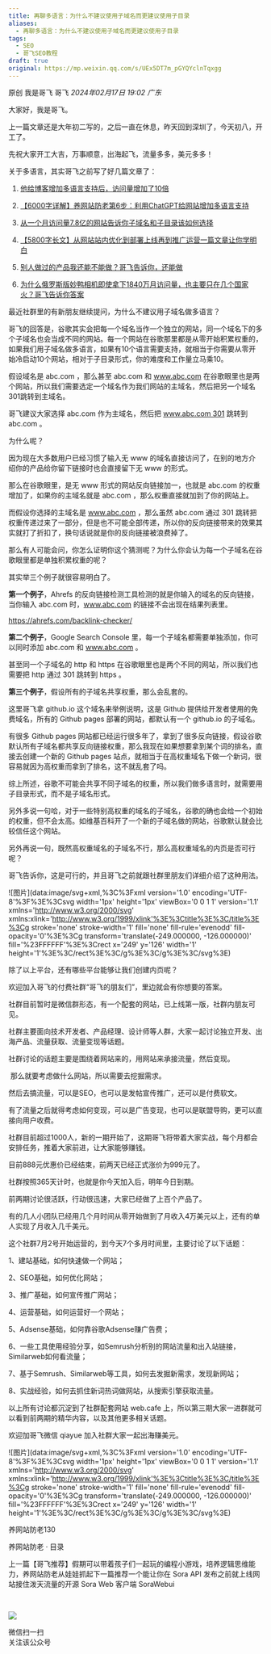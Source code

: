 ```yaml
---
title: 再聊多语言：为什么不建议使用子域名而更建议使用子目录
aliases:
  - 再聊多语言：为什么不建议使用子域名而更建议使用子目录
tags:
  - SEO
  - 哥飞SEO教程
draft: true
original: https://mp.weixin.qq.com/s/UEx5DT7m_pGYQYclnTqxgg
---
```


原创 我是哥飞 哥飞 _2024年02月17日 19:02_ _广东_

大家好，我是哥飞。  

上一篇文章还是大年初二写的，之后一直在休息，昨天回到深圳了，今天初八，开工了。  

先祝大家开工大吉，万事顺意，出海起飞，流量多多，美元多多！  

关于多语言，其实哥飞之前写了好几篇文章了：  

1. [他给博客增加多语言支持后，访问量增加了10倍](http://mp.weixin.qq.com/s?__biz=MjM5OTIzMzYyMA==&mid=2650080629&idx=1&sn=7cb843cbd5e1c673d1e10583465b1edd&chksm=bf3f344e8848bd58e467bd56210a13e0024218491b654b92d556dce2956ce8181d2efa77da4b&scene=21#wechat_redirect)  
    
2. [【6000字详解】养网站防老第6步：利用ChatGPT给网站增加多语言支持](http://mp.weixin.qq.com/s?__biz=MjM5OTIzMzYyMA==&mid=2650080755&idx=1&sn=27c8b30bcbf77d6e9aeea6469ca3c118&chksm=bf3f34c88848bddeedc07dc6529718c8a05b2befb5432b6907bd4a3bbbd44f451c9bcf4c32d5&scene=21#wechat_redirect)  
    
3. [从一个月访问量7.8亿的网站告诉你子域名和子目录该如何选择](http://mp.weixin.qq.com/s?__biz=MjM5OTIzMzYyMA==&mid=2650080225&idx=1&sn=15d079557ecf072df36e6b078085d384&chksm=bf3f32da8848bbcc930c56986384a5e2ae0adf2e99bcebc5974efcd51c07d08fe609a5028a55&scene=21#wechat_redirect)  
    
4. [【5800字长文】从网站站内优化到部署上线再到推广运营一篇文章让你学明白](http://mp.weixin.qq.com/s?__biz=MjM5OTIzMzYyMA==&mid=2650080101&idx=1&sn=477191907e388aff6df3f16c915056d8&chksm=bf3f325e8848bb48e682193cc0bef2c42e25900fb2ca02987b5a854892bb3cb88c540e9492b6&scene=21#wechat_redirect)
    
5. [别人做过的产品我还能不能做？哥飞告诉你，还能做](http://mp.weixin.qq.com/s?__biz=MjM5OTIzMzYyMA==&mid=2650080128&idx=1&sn=1e3008e113c5e1a537057f361a0aa017&chksm=bf3f32bb8848bbad590c3a20757db7330f3136bf825d64a2a7cd915b8503a8a681b24c02200c&scene=21#wechat_redirect)
    
6. [为什么俄罗斯版妙鸭相机即使拿下1840万月访问量，也主要只在几个国家火？哥飞告诉你答案](http://mp.weixin.qq.com/s?__biz=MjM5OTIzMzYyMA==&mid=2650080214&idx=1&sn=6bec8257bc6b77b8fdc3a33272bc0cc1&chksm=bf3f32ed8848bbfb1303701b2f64b2b20667812727d3367f2edb7707c257f0596815f9662e90&scene=21#wechat_redirect)  
    

  

最近社群里的有新朋友继续提问，为什么不建议用子域名做多语言？

哥飞的回答是，谷歌其实会把每一个域名当作一个独立的网站，同一个域名下的多个子域名也会当成不同的网站。每一个网站在谷歌那里都是从零开始积累权重的，如果我们用子域名做多语言，如果有10个语言需要支持，就相当于你需要从零开始冷启动10个网站，相对于子目录形式，你的难度和工作量立马乘10。  

假设域名是 abc.com ，那么甚至 abc.com 和 www.abc.com 在谷歌眼里也是两个网站，所以我们需要选定一个域名作为我们网站的主域名，然后把另一个域名301跳转到主域名。  

哥飞建议大家选择 abc.com 作为主域名，然后把 www.abc.com 301 跳转到 abc.com 。

为什么呢？

因为现在大多数用户已经习惯了输入无 www 的域名直接访问了，在别的地方介绍你的产品给你留下链接时也会直接留下无 www 的形式。  

那么在谷歌眼里，是无 www 形式的网站反向链接加一，也就是 abc.com 的权重增加了，如果你的主域名就是 abc.com ，那么权重直接就加到了你的网站上。

而假设你选择的主域名是 www.abc.com ，那么虽然 abc.com 通过 301 跳转把权重传递过来了一部分，但是也不可能全部传递，所以你的反向链接带来的效果其实就打了折扣了，换句话说就是你的反向链接被浪费掉了。

那么有人可能会问，你怎么证明你这个猜测呢？为什么你会认为每一个子域名在谷歌眼里都是单独积累权重的呢？

其实举三个例子就很容易明白了。  

**第一个例子**，Ahrefs 的反向链接检测工具检测的就是你输入的域名的反向链接，当你输入 abc.com 时，www.abc.com 的链接不会出现在结果列表里。  

https://ahrefs.com/backlink-checker/

**第二个例子**，Google Search Console 里，每一个子域名都需要单独添加，你可以同时添加 abc.com 和 www.abc.com 。  

甚至同一个子域名的 http 和 https 在谷歌眼里也是两个不同的网站，所以我们也需要把 http 通过 301 跳转到 https 。

**第三个例子**，假设所有的子域名共享权重，那么会乱套的。

这里哥飞拿 github.io 这个域名来举例说明，这是 Github 提供给开发者使用的免费域名，所有的 Github pages 部署的网站，都默认有一个 github.io 的子域名。

有很多 Github pages 网站都已经运行很多年了，拿到了很多反向链接，假设谷歌默认所有子域名都共享反向链接权重，那么我现在如果想要拿到某个词的排名，直接去创建一个新的 Github pages 站点，就相当于在高权重域名下做一个新词，很容易就因为高权重而拿到了排名，这不就乱套了吗。  

综上所述，谷歌不可能会共享不同子域名的权重，所以我们做多语言时，就需要用子目录形式，而不是子域名形式。

另外多说一句哈，对于一些特别高权重的域名的子域名，谷歌的确也会给一个初始的权重，但不会太高。如维基百科开了一个新的子域名做的网站，谷歌默认就会比较信任这个网站。  

另外再说一句，既然高权重域名的子域名不行，那么高权重域名的内页是否可行呢？  

哥飞告诉你，这是可行的，并且哥飞之前就跟社群里朋友们详细介绍了这种用法。

![图片](data:image/svg+xml,%3C%3Fxml version='1.0' encoding='UTF-8'%3F%3E%3Csvg width='1px' height='1px' viewBox='0 0 1 1' version='1.1' xmlns='http://www.w3.org/2000/svg' xmlns:xlink='http://www.w3.org/1999/xlink'%3E%3Ctitle%3E%3C/title%3E%3Cg stroke='none' stroke-width='1' fill='none' fill-rule='evenodd' fill-opacity='0'%3E%3Cg transform='translate(-249.000000, -126.000000)' fill='%23FFFFFF'%3E%3Crect x='249' y='126' width='1' height='1'%3E%3C/rect%3E%3C/g%3E%3C/g%3E%3C/svg%3E)

除了以上平台，还有哪些平台能够让我们创建内页呢？  

欢迎加入哥飞的付费社群“哥飞的朋友们”，里边就会有你想要的答案。

社群目前暂时是微信群形态，有一个配套的网站，已上线第一版，社群内朋友可见。

  

社群主要面向技术开发者、产品经理、设计师等人群，大家一起讨论独立开发、出海产品、流量获取、流量变现等话题。

  

社群讨论的话题主要是围绕着网站来的，用网站来承接流量，然后变现。

  

 那么就要考虑做什么网站，所以需要去挖掘需求。

  

然后去搞流量，可以是SEO，也可以是发帖宣传推广，还可以是付费软文。

  

有了流量之后就得考虑如何变现，可以是广告变现，也可以是联盟导购，更可以直接向用户收费。

  

社群目前超过1000人，新的一期开始了，这期哥飞将带着大家实战，每个月都会安排任务，推着大家前进，让大家能够赚钱。

  

目前888元优惠价已经结束，前两天已经正式涨价为999元了。

  

社群按照365天计时，也就是你今天加入后，明年今日到期。

  

前两期讨论很活跃，行动很迅速，大家已经做了上百个产品了。 

  

有的几人小团队已经用几个月时间从零开始做到了月收入4万美元以上，还有的单人实现了月收入几千美元。

  

这个社群7月2号开始运营的，到今天7个多月时间里，主要讨论了以下话题：

1、建站基础，如何快速做一个网站；

2、SEO基础，如何优化网站；

3、推广基础，如何宣传推广网站；

4、运营基础，如何运营好一个网站；

5、Adsense基础，如何靠谷歌Adsense赚广告费；

6、一些工具使用经验分享，如Semrush分析别的网站流量和出入站链接，Similarweb如何看流量；

7、基于Semrush、Similarweb等工具，如何去发掘新需求，发现新网站；

8、实战经验，如何去抓住新词热词做网站，从搜索引擎获取流量。

  

以上所有讨论都沉淀到了社群配套网站 web.cafe 上，所以第三期大家一进群就可以看到前两期的精华内容，以及其他更多相关话题。

  

欢迎加哥飞微信 qiayue 加入社群大家一起出海赚美元。

  

![图片](data:image/svg+xml,%3C%3Fxml version='1.0' encoding='UTF-8'%3F%3E%3Csvg width='1px' height='1px' viewBox='0 0 1 1' version='1.1' xmlns='http://www.w3.org/2000/svg' xmlns:xlink='http://www.w3.org/1999/xlink'%3E%3Ctitle%3E%3C/title%3E%3Cg stroke='none' stroke-width='1' fill='none' fill-rule='evenodd' fill-opacity='0'%3E%3Cg transform='translate(-249.000000, -126.000000)' fill='%23FFFFFF'%3E%3Crect x='249' y='126' width='1' height='1'%3E%3C/rect%3E%3C/g%3E%3C/g%3E%3C/svg%3E)

  

养网站防老130

养网站防老 · 目录

上一篇【哥飞推荐】假期可以带着孩子们一起玩的编程小游戏，培养逻辑思维能力，养网站防老从娃娃抓起下一篇推荐一个能让你在 Sora API 发布之前就上线网站接住泼天流量的开源 Sora Web 客户端 SoraWebui

​

![](https://mp.weixin.qq.com/mp/qrcode?scene=10000004&size=102&__biz=MjM5OTIzMzYyMA==&mid=2650082091&idx=1&sn=c067c1b413e900726c8598529c2c0bdc&send_time=)

微信扫一扫  
关注该公众号